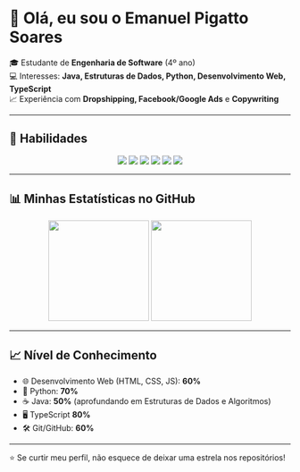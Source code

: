 # 👋 Olá, eu sou o Emanuel Pigatto Soares  

🎓 Estudante de **Engenharia de Software** (4º ano)  
💻 Interesses: **Java, Estruturas de Dados, Python, Desenvolvimento Web, TypeScript**  
📈 Experiência com **Dropshipping, Facebook/Google Ads** e **Copywriting**  


---

## 🚀 Habilidades

<div align="center">

<!-- Web Dev -->
<img src="https://img.shields.io/badge/HTML5-E34F26?style=for-the-badge&logo=html5&logoColor=white" />
<img src="https://img.shields.io/badge/CSS3-1572B6?style=for-the-badge&logo=css3&logoColor=white" />
<img src="https://img.shields.io/badge/JavaScript-F7DF1E?style=for-the-badge&logo=javascript&logoColor=black" />

<!-- Python -->
<img src="https://img.shields.io/badge/Python-3776AB?style=for-the-badge&logo=python&logoColor=white" />

<!-- Java -->
<img src="https://img.shields.io/badge/Java-ED8B00?style=for-the-badge&logo=openjdk&logoColor=white" />

<!-- Git -->
<img src="https://img.shields.io/badge/Git-F05032?style=for-the-badge&logo=git&logoColor=white" />

</div>

---

## 📊 Minhas Estatísticas no GitHub

<div align="center">

  <img height="180em" src="https://github-readme-stats.vercel.app/api?username=emanuelpigatto&show_icons=true&theme=tokyonight&count_private=true"/>
  <img height="180em" src="https://github-readme-stats.vercel.app/api/top-langs/?username=emanuelpigatto&layout=compact&langs_count=8&theme=tokyonight"/>

</div>

---


## 📈 Nível de Conhecimento
- 🌐 Desenvolvimento Web (HTML, CSS, JS): **60%**  
- 🐍 Python: **70%**  
- ☕ Java: **50%** (aprofundando em Estruturas de Dados e Algoritmos)
- 🖥️ TypeScript **80%** 
- 🛠️ Git/GitHub: **60%**  

---

⭐ Se curtir meu perfil, não esquece de deixar uma estrela nos repositórios!
